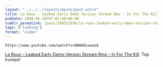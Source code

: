 ```yaml
---
layout: "../../../layouts/posts/post.astro"
title: La Roux - Leaked Early Demo Version Skream Rmx - In For The Kill
pubDate: 2009-05-16T07:02:08+00:00
tumblr_permalink: /post/108522930/la-roux-leaked-early-demo-version-skream-rmx
tags: ["linklog"]
format: "video"
---
```


`https://www.youtube.com/watch?v=OWmE6LwowsQ`

[La Roux &#8211; Leaked Early Demo Version Skream Rmx &#8211; In For The Kill][1]. Top trumps!

[1]: https://www.youtube.com/watch?v=OWmE6LwowsQ
